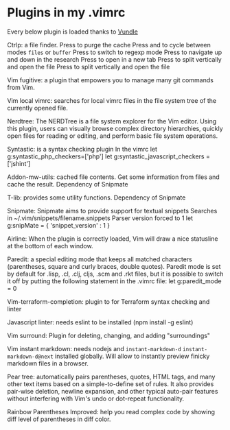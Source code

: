 Plugins in my .vimrc
====================

Every below plugin is loaded thanks to [Vundle](https://github.com/VundleVim/Vundle.vim)

Ctrlp:
a file finder.
Press <F5> to purge the cache
Press <c-f> and <c-b> to cycle between modes `files` or `buffer`
Press <c-r> to switch to regexp mode
Press <c-j> <c-k> to navigate up and down in the research
Press <c-t> to open in a new tab
Press <c-v> to split vertically and open the file
Press <c-x> to split vertically and open the file

Vim fugitive:
a plugin that empowers you to manage many git commands from Vim.

Vim local vimrc:
searches for local vimrc files in the file system tree of the currently opened file.

Nerdtree:
The NERDTree is a file system explorer for the Vim editor. Using this plugin, 
users can visually browse complex directory hierarchies, quickly open files 
for reading or editing, and perform basic file system operations.

Syntastic:
is a syntax checking plugin
In the vimrc
let g:syntastic_php_checkers=['php']
let g:syntastic_javascript_checkers = ['jshint']

Addon-mw-utils:
cached file contents. Get some information from files and cache the result. 
Dependency of Snipmate

T-lib:
provides some utility functions. Dependency of Snipmate

Snipmate:
Snipmate aims to provide support for textual snippets
Searches in ~/.vim/snippets/filename.snippets
Parser version forced to 1
let g:snipMate = { 'snippet_version' : 1 }

Airline:
When the plugin is correctly loaded, Vim will draw a nice statusline at 
the bottom of each window.

Paredit:
a special editing mode that keeps all matched characters
(parentheses, square and curly braces, double quotes).
Paredit mode is set by default for .lisp, .cl, .clj, cljs, .scm and .rkt files,
but it is possible to switch it off by putting the following statement in the
.vimrc file: let g:paredit_mode = 0

Vim-terraform-completion:
plugin to for Terraform syntax checking and linter

Javascript linter:
needs eslint to be installed (npm install -g eslint)

Vim surround:
Plugin for deleting, changing, and adding "surroundings"

Vim instant markdown:
needs nodejs and `instant-markdown-d` `instant-markdown-d@next` installed globally.
Will allow to instantly preview finicky markdown files in a browser.

Pear tree:
automatically pairs parentheses, quotes, HTML tags, and many other text items based 
on a simple-to-define set of rules. It also provides pair-wise deletion, newline expansion, 
and other typical auto-pair features without interfering with Vim's undo or dot-repeat functionality.

Rainbow Parentheses Improved:
help you read complex code by showing diff level of parentheses in diff color.

